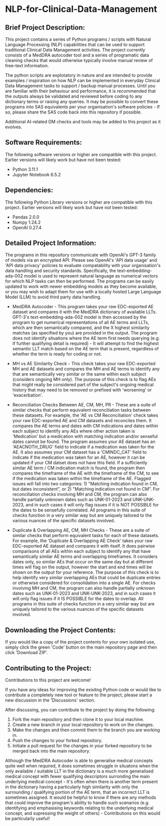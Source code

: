 # NLP-for-Clinical-Data-Management
## Brief Project Description:

This project contains a series of Python programs / scripts with Natural Language Processing (NLP) capabilities that can be used to support traditional Clinical Data Management activities. The project currently consists of a MedDRA autocoder tool and a series of programatic data cleaning checks that would otherwise typically involve manual review of free-text information.

The python scripts are explotatory in nature and are intended to provide examples / inspiration on how NLP can be implemented in everyday Clinical Data Management tasks to support / backup manual processes. Until you are familiar with their behaviour and performance, it is recommended that the outputs always be validated and reviewed before coding to any dictionary terms or raising any queries. It may be possible to convert these programs into SAS equivalents per your organisation's software policies - If so, please share the SAS code back into this repository if possible.

Additional AI-related DM checks and tools may be added to this project as it evolves.

## Software Requirements:

The following software versions or higher are compatible with this project. Earlier versions will likely work but have not been tested:

* Python 3.11.1
* Jupyter Notebook 6.5.2

## Dependencies:

The following Python Library versions or higher are compatible with this project. Earlier versions will likely work but have not been tested:

* Pandas 2.0.0
* Numpy 1.24.2
* OpenAI 0.27.4

## Detailed Project Information:

The programs in this repository communicate with OpenAI's GPT-3 family of models via an encrypted API. Please see OpenAI's 'API data usage' and 'API data privacy' policies to evaluate compatability with your organisation's data handling and security standards. Specifically, the text-embedding-ada-002 model is used to represent natural language as numerical vectors for which NLP tasks can then be performed. The programs can be easily updated to work with newer embedding models as they become available, or you may wish to adapt them for use with a locally hosted Large Language Model (LLM) to avoid third party data handling.

* MedDRA Autocoder - This program takes your raw EDC-exported AE dataset and compares it with the MedDRA dictionary of available LLTs. GPT-3's text-embedding-ada-002 model is then accessed by the program to get numerical representations of all AE terms and LLTs, which are then semantically compared, and the X highest similarity matches (as specified by you) are provided in the output. The program does not identify situations where the AE term first needs querying (e.g. if further qualifying detail is required) - It will attempt to find the highest semantic LLT match based on the AE term that is present, regardless of whether the term is ready for coding or not.

* MH vs AE Similarity Check - This check takes your raw EDC-exported MH and AE datasets and compares the MH and AE terms to identify any that are semantically very similar or the same within each subject (considers ongoing MH only). The purpose of this check is to flag AEs that might really be considered part of the subject's ongoing medical history that may need to be removed or prefixed with 'worsening' or 'exacerbation'.

* Reconciliation Checks Between AE, CM, MH, PR - These are a suite of similar checks that perform equivalent reconciliation tasks between these datasets. For example, the 'AE vs CM Reconciliation' check takes your raw EDC-exported AE and CM datasets and reconciles them. It compares the AE terms and dates with CM indications and dates within each subject to identify any AEs where other action taken is 'Medication' but a medication with matching indication and/or senseful dates cannot be found. The program assumes your AE dataset has an 'AEACNOTH_DRUG' field to indicate if a medication was taken for the AE. It also assumes your CM dataset has a 'CMINDC_CAT' field to indicate if the medication was taken for an AE, however it can be updated if your CM datset does not have this field. If a sufficiently similar AE term / CM indication match is found, the program then compares the timeframe of the AE with the timeframe of the CM, to see if the medication was taken within the timeframe of the AE. Flagged issues will fall into two categories: 1) "Matching indication found in CM, but dates inconsistent", or 2) "Matching indication not found in CM". For reconciliation checks involving MH and CM, the program can also handle partially unknown dates such as UNK-01-2023 and UNK-UNK-2023, and in such cases it will only flag issues if it is NOT POSSIBLE for the dates to be sensefully correlated. All programs in this suite of checks function in a very similar way but are uniquely tailored to the various nuances of the specific datasets involved.

* Duplicate & Overlapping AE, CM, MH Checks - These are a suite of similar checks that perform equivalent tasks for each of these datasets. For example, the 'Duplicate & Overlapping AE Check' takes your raw EDC-exported AE dataset and compares it with itself. It does pairwise comparisons of all AEs within each subject to identify any that have semantically similar AE terms and overlapping timeframes. It considers dates only, so similar AEs that occur on the same day but at different times will flag on the output, however the start and end times will be shown on the output for your reference. The purpose of this check is to help identify very similar overlapping AEs that could be duplicate entries or otherwise considered for consolidation into a single AE. For checks involving MH and CM, the program can also handle partially unknown dates such as UNK-01-2023 and UNK-UNK-2023, and in such cases it will only flag issues if it IS POSSIBLE for the dates to overlap. All programs in this suite of checks function in a very similar way but are uniquely tailored to the various nuances of the specific datasets involved.

## Downloading the Project Contents:

If you would like a copy of the project contents for your own isolated use, simply click the green 'Code' button on the main repository page and then click 'Download ZIP'.

## Contributing to the Project:

Contributions to this project are welcome!

If you have any ideas for improving the exisitng Python code or would like to contribute a completely new tool or feature to the project, please start a new discussion in the 'Discussions' section.

After discussing, you can contribute to the project by doing the following:

1. Fork the main repository and then clone it to your local machine.
2. Create a new branch in your local repository to work on the changes.
3. Make the changes and then commit them to the branch you are working in.
4. Push the changes to your forked repository.
5. Initiate a pull request for the changes in your forked repository to be merged back into the main repository.

Although the MedDRA Autocoder is able to generalise medical concepts quite well when required, it does sometimes struggle in situatons when the only available / suitable LLT in the dictionary is a much more generalised medical concept with fewer qualifying descriptors surronding the main underlying medical concept - It's often when there is another term present in the dictionary having a particularly high similarity with only the surrounding / qualifying portion of the AE term, that an incorrect LLT is sometimes assigned. It would be helpful to know if there are any methods that could improve the program's ability to handle such scenarios (e.g. identifying and emphasising keywords relating to the underlying medical concept, and supressing the weight of others) - Contributions on this would be particularly useful!